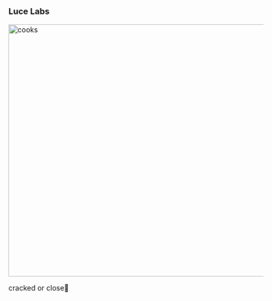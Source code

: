 ### Luce Labs
<!-- 
blending cutting-edge technology with creativity -->

<img src="https://i.gifer.com/1wb0.gif" width="800" height="500" alt="cooks">
<p>cracked or close💪</p>
